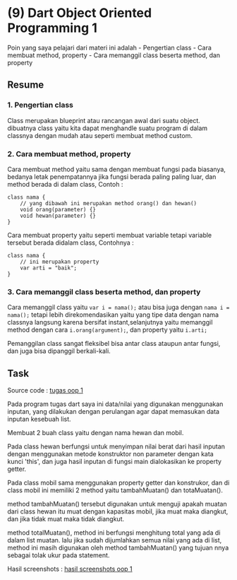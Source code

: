 # (9) Dart Object Oriented Programming 1

Poin yang saya pelajari dari materi ini adalah
    - Pengertian class
    - Cara membuat method, property
    - Cara memanggil class beserta method, dan property

## Resume

### 1. Pengertian class

Class merupakan blueprint atau rancangan awal dari suatu object. dibuatnya class yaitu kita dapat menghandle suatu program di dalam classnya dengan mudah atau seperti membuat method custom.

### 2. Cara membuat method, property

Cara membuat method yaitu sama dengan membuat fungsi pada biasanya, bedanya letak penempatannya jika fungsi berada paling paling luar, dan method berada di dalam class, Contoh :

    class nama {
        // yang dibawah ini merupakan method orang() dan hewan()
        void orang(parameter) {}
        void hewan(parameter) {}
    }

Cara membuat property yaitu seperti membuat variable tetapi variable tersebut berada didalam class, Contohnya : 

    class nama {
        // ini merupakan property
        var arti = "baik";
    }
### 3. Cara memanggil class beserta method, dan property

Cara memanggil class yaitu `var i = nama();` atau bisa juga dengan `nama i = nama();` tetapi lebih direkomendasikan yaitu yang tipe data dengan nama classnya langsung karena bersifat instant,selanjutnya yaitu memanggil method dengan cara `i.orang(argument);`, dan property yaitu `i.arti;`


Pemanggilan class sangat fleksibel bisa antar class ataupun antar fungsi, dan juga bisa dipanggil berkali-kali.

## Task 


Source code : [tugas oop 1](praktikum/Task%201.dart)

Pada program tugas dart saya ini data/nilai yang digunakan menggunakan inputan, yang dilakukan dengan perulangan agar dapat memasukan data inputan kesebuah list.

Membuat 2 buah class yaitu dengan nama hewan dan mobil.

Pada class hewan berfungsi untuk menyimpan nilai berat dari hasil inputan dengan menggunakan metode konstruktor non parameter dengan kata kunci 'this', dan juga hasil inputan di fungsi main dialokasikan ke property getter.

Pada class mobil sama menggunakan property getter dan konstrukor, dan di class mobil ini memiliki 2 method yaitu tambahMuatan() dan totaMuatan().

method tambahMuatan() tersebut digunakan untuk menguji apakah muatan dari class hewan itu muat dengan kapasitas mobil, jika muat maka diangkut, dan jika tidak muat maka tidak diangkut.

method totalMuatan(), method ini berfungsi menghitung total yang ada di dalam list muatan. lalu jika sudah dijumlahkan semua nilai yang ada di list, method ini masih digunakan oleh method tambahMuatan() yang tujuan nnya sebagai tolak ukur pada statement.

Hasil screenshots : [hasil screenshots oop 1](screenshots/ss%20dart%20oop%201.png)